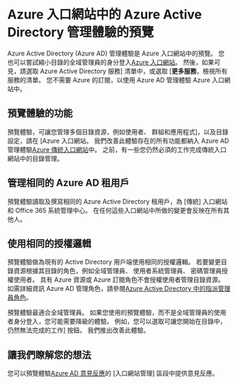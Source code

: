 <properties
    pageTitle="Azure Active Directory 預覽 explainer |Microsoft Azure"
    description="主題說明在 [傳統] 入口網站中的 Azure Active Directory 和 Azure Active Directory 中的預覽 Azure 入口網站之間的差異。"
    services="active-directory"
    documentationCenter=""
    authors="curtand"
    manager="femila"
    editor=""/>

<tags
    ms.service="active-directory"
    ms.workload="identity"
    ms.tgt_pltfrm="na"
    ms.devlang="na"
    ms.topic="article"
    ms.date="09/12/2016"
    ms.author="curtand"/>


# <a name="preview-of-the-azure-active-directory-management-experience-in-the-azure-portal"></a>Azure 入口網站中的 Azure Active Directory 管理體驗的預覽

Azure Active Directory (Azure AD) 管理體驗是 Azure 入口網站中的預覽。 您也可以嘗試縮小目錄的全域管理員的身分登入[Azure 入口網站](https://portal.azure.com)。 然後，如果可見，請選取 Azure Active Directory 服務] 清單中，或選取 [**更多服務**，檢視所有服務的清單。 您不需要 Azure 的訂閱，以使用 Azure AD 管理體驗 Azure 入口網站中。


## <a name="capabilities-of-the-preview-experience"></a>預覽體驗的功能

預覽體驗，可讓您管理多個目錄資源，例如使用者、 群組和應用程式]，以及目錄設定，請在 [Azure 入口網站。 我們改善此體驗存在的所有功能都納入 Azure AD 管理體驗[Azure 傳統入口網站](https://manage.windowsazure.com)中。 之前，有一些您仍然必須的工作完成傳統入口網站中的目錄管理。

## <a name="manage-the-same-azure-ad-tenants"></a>管理相同的 Azure AD 租用戶

預覽體驗讀取及撰寫相同的 Azure Active Directory 租用戶，為 [傳統] 入口網站和 Office 365 系統管理中心。 在任何這些入口網站中所做的變更會反映在所有其他人。

## <a name="use-the-same-authorization-logic"></a>使用相同的授權邏輯

預覽體驗做為現有的 Active Directory 用戶端使用相同的授權邏輯。 若要變更目錄資源根據其目錄的角色，例如全域管理員、 使用者系統管理員、 密碼管理員授權使用者。 具有 Azure 資源或 Azure 訂閱角色不會授權使用者管理目錄資源。 如需詳細資訊 Azure AD 管理角色，請參閱[Azure Active Directory 中的指派管理員角色](active-directory-assign-admin-roles.md)。 

預覽體驗最適合全域管理員。 如果您使用的預覽體驗，而不是全域管理員的使用者身分登入，您可能需要降級的體驗。 例如，您可以選取可讓您開始在目錄中，仍然無法完成的工作] 按鈕。 我們推出改善此體驗。
 
## <a name="tell-us-what-you-think"></a>讓我們瞭解您的想法

您可以預覽體驗[Azure AD 意見反應](https://social.msdn.microsoft.com/Forums/home?forum=WindowsAzureAD&filter=alltypes&sort=lastpostdesc)的 [入口網站管理] 區段中提供意見反應。

